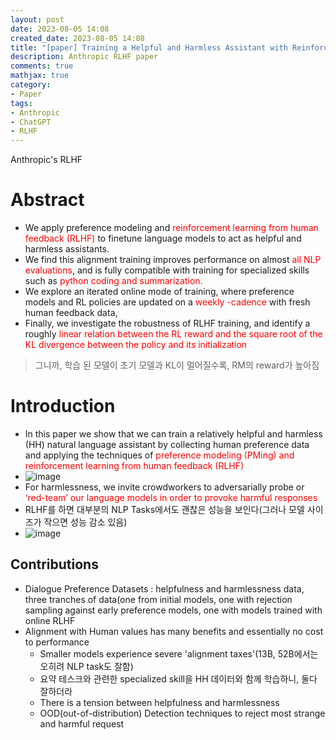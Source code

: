 ```yaml
---
layout: post
date: 2023-08-05 14:08
created_date: 2023-08-05 14:08
title: "[paper] Training a Helpful and Harmless Assistant with Reinforcement Learning from Human Feedback"
description: Anthropic RLHF paper
comments: true
mathjax: true
category:
- Paper
tags:
- Anthropic
- ChatGPT
- RLHF
---
```


Anthropic's RLHF
<!--more-->

<style>
r{color:Red}
o{color:Orange}
g{color:Green}
</style>

# Abstract
- We apply preference modeling and <r>reinforcement learning from human feedback (RLHF)</r> to finetune language models to act as helpful and harmless assistants.
- We find this alignment training improves performance on almost <r>all NLP evaluations</r>, and is fully compatible with training for specialized skills such as <r>python coding and summarization.</r>
- We explore an iterated online mode of training, where preference models and RL policies are updated on a <r>weekly -cadence</r> with fresh human feedback data, 
- Finally, we investigate the robustness of RLHF training, and identify a roughly <r>linear relation between the RL reward and the square root of the KL divergence between the policy and its initialization</r>
> 그니까, 학습 된 모델이 초기 모델과 KL이 멀어질수록, RM의 reward가 높아짐

# Introduction
- In this paper we show that we can train a relatively helpful and harmless (HH) natural language assistant by collecting human preference data and applying the techniques of <r>preference modeling (PMing) and reinforcement learning from human feedback (RLHF)</r>
- ![image](https://github.com/oglee815/oglee815.github.io/assets/18374514/b22e6aca-69f4-4b18-89f8-41fb0b9574d0)
- For harmlessness, we invite crowdworkers to adversarially probe or <r>‘red-team’ our language models in order to provoke harmful responses</r>
- RLHF를 하면 대부분의 NLP Tasks에서도 괜찮은 성능을 보인다(그러나 모델 사이즈가 작으면 성능 감소 있음)
- ![image](https://github.com/oglee815/oglee815.github.io/assets/18374514/01e70b3a-79b4-4646-9495-f55a8f4ef1ec)

## Contributions
- Dialogue Preference Datasets : helpfulness and harmlessness data, three tranches of data(one from initial models, one with rejection sampling against early preference models, one with models trained with online RLHF
- Alignment with Human values has many benefits and essentially no cost to performance
  - Smaller models experience severe 'alignment taxes'(13B, 52B에서는 오히려 NLP task도 잘함)
  - 요약 테스크와 관련한 specialized skill을 HH 데이터와 함께 학습하니, 둘다 잘하더라
  - There is a tension between helpfulness and harmlessness
  - OOD(out-of-distribution) Detection techniques to reject most strange and harmful request
